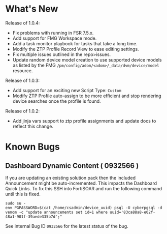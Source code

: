 # What's New

Release of 1.0.4:
 - Fix problems with running in FSR 7.5.x. 
 - Add support for FMG Workspace mode. 
 - Add a task monitor playbook for tasks that take a long time. 
 - Modify the ZTP Profile Record View to ease editing settings. 
 - Fix multiple issues outlined in the repo>issues.
 - Update random device model creation to use supported device models as listed by the FMG `/pm/config/adom/<adom>/_data/dvm/device/model` resource. 

Release of 1.0.3:
 - Add support for an exciting new Script Type: `Custom`
 - Modify ZTP Profile auto-assign to be more efficient and stop rendering device searches once the profile is found. 

Release of 1.0.2:
 - Add jinja vars support to ztp profile assignments and update docs to reflect this change.

# Known Bugs

## Dashboard Dynamic Content ( 0932566 )

If you are updating an existing solution pack then the included Announcement might be auto-incremented. This impacts the Dashboard Quick Links. To fix this SSH into FortiSOAR and run the following command until this is fixed. 

```
sudo su -
env PGPASSWORD=$(cat /home/csadmin/device_uuid) psql -U cyberpgsql -d venom -c "update announcements set id=1 where uuid='83ca88a8-e02f-48a1-901f-39aede335b7d';"
```
See internal Bug ID `0932566` for the latest status of the bug. 